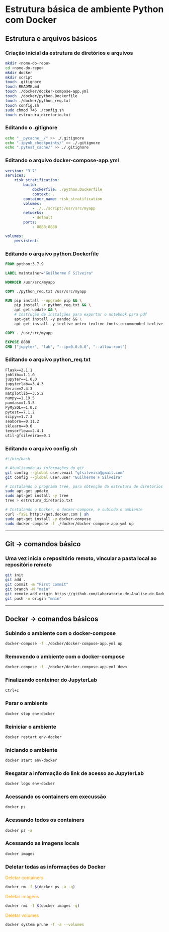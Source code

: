 # Estrutura básica de ambiente Python com Docker

## Estrutura e arquivos básicos

### Criação inicial da estrutura de diretórios e arquivos

~~~sh
mkdir <nome-do-repo>
cd <nome-do-repo>
mkdir docker
mkdir script
touch .gitignore
touch README.md
touch ./docker/docker-compose-app.yml
touch ./docker/python.Dockerfile
touch ./docker/python_req.txt
touch config.sh
sudo chmod 746 ./config.sh
touch estrutura_diretorio.txt
~~~

### Editando o .gitignore

~~~sh
echo "__pycache__/" >> ./.gitignore
echo ".ipynb_checkpoints/" >> ./.gitignore
echo ".pytest_cache/" >> ./.gitignore
~~~

### Editando o arquivo docker-compose-app.yml

~~~yml
version: "3.7"
services:
    risk_stratification:
        build: 
            dockerfile: ./python.Dockerfile
            context: .
        container_name: risk_stratification
        volumes:
            - ./../script:/usr/src/myapp
        networks:
            - default
        ports:
            - 8888:8888

volumes:
    persistent:
~~~

### Editando o arquivo python.Dockerfile

~~~Dockerfile
FROM python:3.7.9

LABEL maintainer="Guilherme F Silveira"

WORKDIR /usr/src/myapp

COPY ./python_req.txt /usr/src/myapp

RUN pip install --upgrade pip && \
    pip install -r python_req.txt && \
    apt-get update && \
    # Instrução de instalções para exportar o notebook para pdf
    apt-get install -y pandoc && \
    apt-get install -y texlive-xetex texlive-fonts-recommended texlive-plain-generic

COPY . /usr/src/myapp

EXPOSE 8888
CMD ["jupyter", "lab", "--ip=0.0.0.0", "--allow-root"]
~~~

### Editando o arquivo python_req.txt

~~~txt
Flask==2.1.1
joblib==1.1.0
jupyter==1.0.0
jupyterlab==3.4.3
Keras==2.4.3
matplotlib==3.5.2
numpy==1.19.5
pandas==1.3.5
PyMySQL==1.0.2
pytest==7.1.2
scipy==1.7.3
seaborn==0.11.2
sklearn==0.0
tensorflow==2.4.1
util-gfsilveira==0.1
~~~

### Editando o arquivo config.sh

~~~sh
#!/bin/bash

# Atualizando as informações do git
git config --global user.email "gfsilveira@gmail.com"
git config --global user.user "Guilherme F Silveira"

# Instalando o programa tree, para obtenção da estrutura de diretórios e atualizando a estrutura
sudo apt-get update
sudo apt-get install -y tree
tree > estrutura_diretorio.txt

# Instalando o Docker, o docker-compose, e subindo o ambiente
curl -fsSL http://get.docker.com | sh
sudo apt-get install -y docker-compose
sudo docker-compose -f ./docker/docker-compose-app.yml up
~~~

___

## Git -> comandos básico

### Uma vez inicia o repositório remoto, vincular a pasta local ao repositório remoto

~~~sh
git init
git add .
git commit -m "First commit"
git branch -M "main"
git remote add origin https://github.com/Laboratorio-de-Analise-de-Dados/env-docker.git
git push -u origin "main"
~~~

___

## Docker -> comandos básicos

### Subindo o ambiente com o docker-compose

~~~sh
docker-compose -f ./docker/docker-compose-app.yml up
~~~

### Removendo o ambiente com o docker-compose

~~~sh
docker-compose -f ./docker/docker-compose-app.yml down
~~~

### Finalizando conteiner do JupyterLab

~~~sh
Ctrl+c
~~~

### Parar o ambiente

~~~sh
docker stop env-docker
~~~

### Reiniciar o ambiente

~~~sh
docker restart env-docker
~~~

### Iniciando o ambiente

~~~sh
docker start env-docker
~~~

### Resgatar a informação do link de acesso ao JupyterLab

~~~sh
docker logs env-docker
~~~

### Acessando os containers em execussão

~~~sh
docker ps
~~~

### Acessando todos os containers

~~~sh
docker ps -a
~~~

### Acessando as imagens locais

~~~sh
docker images
~~~

### Deletar todas as informações do Docker

<span style="color:orange;">Deletar containers</span>

~~~sh
docker rm -f $(docker ps -a -q)
~~~

<span style="color:orange;">Deletar imagens</span>

~~~sh
docker rmi -f $(docker images -q)
~~~

<span style="color:orange;">Deletar volumes</span>

~~~sh
docker system prune -f -a --volumes
~~~

### 

~~~sh

~~~